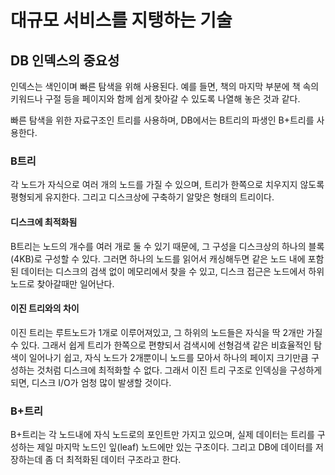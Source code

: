 # 대규모 서비스를 지탱하는 기술

## DB 인덱스의 중요성

인덱스는 색인이며 빠른 탐색을 위해 사용된다. 예를 들면, 책의 마지막 부분에 책 속의 키워드나 구절 등을 페이지와 함께 쉽게 찾아갈 수 있도록 나열해 놓은 것과 같다.

빠른 탐색을 위한 자료구조인 트리를 사용하며, DB에서는 B트리의 파생인 B+트리를 사용한다.

### B트리

각 노드가 자식으로 여러 개의 노드를 가질 수 있으며, 트리가 한쪽으로 치우지지 않도록 평형되게 유지한다. 그리고 디스크상에 구축하기 알맞은 형태의 트리이다.

#### 디스크에 최적화됨

B트리는 노드의 개수를 여러 개로 둘 수 있기 때문에, 그 구성을 디스크상의 하나의 블록(4KB)로 구성할 수 있다. 그러면 하나의 노드를 읽어서 캐싱해두면 같은 노드 내에 포함된 데이터는 디스크의 검색 없이 메모리에서 찾을 수 있고, 디스크 접근은 노드에서 하위 노드로 찾아갈때만 일어난다.

#### 이진 트리와의 차이

이진 트리는 루트노드가 1개로 이루어져있고, 그 하위의 노드들은 자식을 딱 2개만 가질 수 있다. 그래서 쉽게 트리가 한쪽으로 편향되서 검색시에 선형검색 같은 비효율적인 탐색이 일어나기 쉽고, 자식 노드가 2개뿐이니 노드를 모아서 하나의 페이지 크기만큼 구성하는 것처럼 디스크에 최적화할 수 없다. 그래서 이진 트리 구조로 인덱싱을 구성하게 되면, 디스크 I/O가 엄청 많이 발생할 것이다.

### B+트리

B+트리는 각 노드내에 자식 노드로의 포인트만 가지고 있으며, 실제 데이터는 트리를 구성하는 제일 마지막 노드인 잎(leaf) 노드에만 있는 구조이다. 그리고 DB에 데이터를 저장하는데 좀 더 최적화된 데이터 구조라고 한다.

